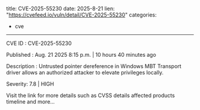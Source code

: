  
title: CVE-2025-55230
date: 2025-8-21
lien: "https://cvefeed.io/vuln/detail/CVE-2025-55230"
categories:
  - cve
---

CVE ID : CVE-2025-55230

Published :  Aug. 21
2025
8:15 p.m. | 10 hours
40 minutes ago

Description : Untrusted pointer dereference in Windows MBT Transport driver allows an authorized attacker to elevate privileges locally.

Severity: 7.8 | HIGH

Visit the link for more details
such as CVSS details
affected products
timeline
and more...
